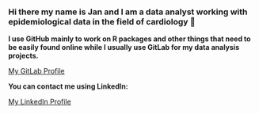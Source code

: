 ### Hi there my name is Jan and I am a data analyst working with epidemiological data in the field of cardiology 👋

**I use GitHub mainly to work on R packages and other things that need to be easily found online while I usually use GitLab for my data analysis projects.**

<p align="left">
<a href="https://gitlab.com/janbrederecke/" target="blank"> My GitLab Profile </a>


**You can contact me using LinkedIn:**
<p align="left">
<a href="https://www.linkedin.com/in/janbrederecke/" target="blank"> My LinkedIn Profile </a>

